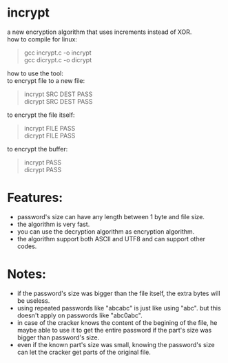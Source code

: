 # incrypt
a new encryption algorithm that uses increments instead of XOR.<br />
how to compile for linux:
>gcc incrypt.c -o incrypt<br />
>gcc dicrypt.c -o dicrypt

how to use the tool:<br/>
to encrypt file to a new file:<br/>
>incrypt SRC DEST PASS<br />
>dicrypt SRC DEST PASS<br/>

to encrypt the file itself:<br/>
>incrypt FILE PASS<br />
>dicrypt FILE PASS<br/>

to encrypt the buffer:
>incrypt PASS<br />
>dicrypt PASS
# Features:
- password's size can have any length between 1 byte and file size.
- the algorithm is very fast.
- you can use the decryption algorithm as encryption algorithm.
- the algorithm support both ASCII and UTF8 and can support other codes.
# Notes:
- if the password's size was bigger than the file itself, the extra bytes will be useless.
- using repeated passwords like "abcabc" is just like using "abc". but this doesn't apply on passwords like "abc0abc".
- in case of the cracker knows the content of the begining of the file, he maybe able to use it to get the entire password if the part's size was bigger than password's size.
- even if the known part's size was small, knowing the password's size can let the cracker get parts of the original file.
